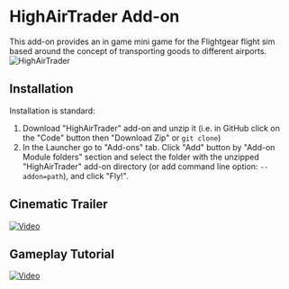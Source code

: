 # HighAirTrader Add-on

This add-on provides an in game mini game for the Flightgear flight sim based around the concept of transporting goods to different airports.
![HighAirTrader](https://media.discordapp.net/attachments/814449910199877653/1192969924629499994/HighAirTraderLogo.png?ex=65ab02d2&is=65988dd2&hm=10bd79ff213cdf57a42f5e78cece73ce81b414cd70071f9e536596100a93bd0b&=&format=webp&quality=lossless&width=618&height=618) 
## Installation

Installation is standard:

1. Download "HighAirTrader" add-on and unzip it (i.e. in GitHub click on the "Code" button then "Download Zip" or `git clone`)
2. In the Launcher go to "Add-ons" tab. Click "Add" button by "Add-on Module folders" section and select the folder with the unzipped "HighAirTrader" add-on directory (or add command line option: `--addon=path`), and click "Fly!".

## Cinematic Trailer

[![Video](https://img.youtube.com/vi/mouhkIRHh_k/maxresdefault.jpg)](https://www.youtube.com/watch?v=mouhkIRHh_k)

## Gameplay Tutorial

[![Video](https://img.youtube.com/vi/VtL-F7PAUfg/maxresdefault.jpg)](https://www.youtube.com/watch?v=VtL-F7PAUfg)
